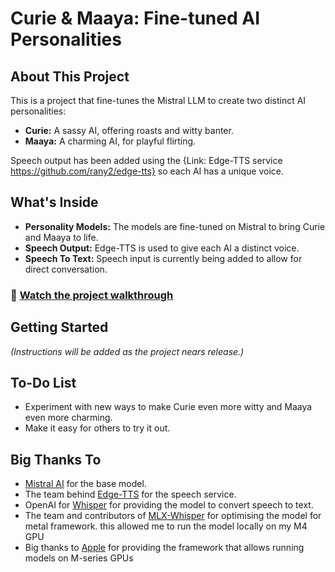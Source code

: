 # Curie & Maaya: Fine-tuned AI Personalities

## About This Project

This is a project that fine-tunes the Mistral LLM to create two distinct AI personalities:

*   **Curie:** A sassy AI, offering roasts and witty banter.
*   **Maaya:** A charming AI, for playful flirting.

Speech output has been added using the {Link: Edge-TTS service https://github.com/rany2/edge-tts} so each AI has a unique voice.

## What's Inside

*   **Personality Models:** The models are fine-tuned on Mistral to bring Curie and Maaya to life.
*   **Speech Output:** Edge-TTS is used to give each AI a distinct voice.
*   **Speech To Text:**  Speech input is currently being added to allow for direct conversation.

### 🎥 [Watch the project walkthrough](https://youtu.be/9FC9Twq6Dvw)

## Getting Started

*(Instructions will be added as the project nears release.)*

## To-Do List

*   Experiment with new ways to make Curie even more witty and Maaya even more charming.
*   Make it easy for others to try it out.

## Big Thanks To

*   [Mistral AI](https://github.com/mistralai/mistral-src) for the base model.
*   The team behind [Edge-TTS](https://github.com/rany2/edge-tts) for the speech service.
*   OpenAI for [Whisper](https://openai.com/index/whisper/) for providing the model to convert speech to text.
*   The team and contributors of [MLX-Whisper](https://github.com/ml-explore/mlx-examples/tree/main/whisper) for optimising the model for metal framework. this allowed me to run the model locally on my M4 GPU
*   Big thanks to [Apple](https://www.youtube.com/watch?v=tn2Hvw7eCsw) for providing the framework that allows running models on M-series GPUs

